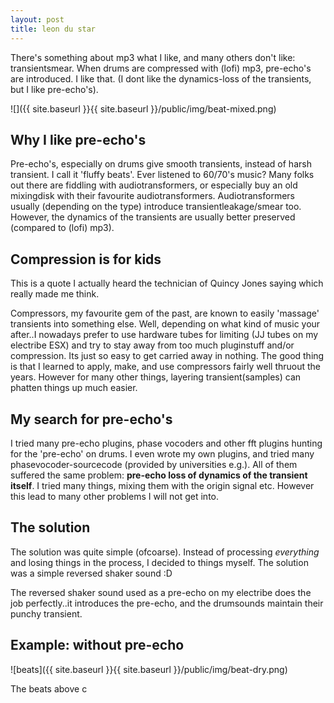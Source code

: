 ```yaml
---
layout: post
title: leon du star
---
```

There's something about mp3 what I like, and many others don't like: transientsmear. When drums are compressed with (lofi) mp3, pre-echo's are introduced. I like that. (I dont like the dynamics-loss of the transients, but I like pre-echo's).


  


![]({{ site.baseurl }}{{ site.baseurl }}/public/img/beat-mixed.png)  

  

Why I like pre-echo's
----------------------


  


Pre-echo's, especially on drums give smooth transients, instead of harsh transient. I call it 'fluffy beats'. Ever listened to 60/70's music? Many folks out there are fiddling with audiotransformers, or especially buy an old mixingdisk with their favourite audiotransformers. Audiotransformers usually (depending on the type) introduce transientleakage/smear too. However, the dynamics of the transients are usually better preserved (compared to (lofi) mp3).

  

Compression is for kids
-----------------------


  


This is a quote I actually heard the technician of Quincy Jones saying which really made me think.

Compressors, my favourite gem of the past, are known to easily 'massage' transients into something else. Well, depending on what kind of music your after..I nowadays prefer to use hardware tubes for limiting (JJ tubes on my electribe ESX) and try to stay away from too much pluginstuff and/or compression. Its just so easy to get carried away in nothing. The good thing is that I learned to apply, make, and use compressors fairly well thruout the years. However for many other things, layering transient(samples) can phatten things up much easier.

  

My search for pre-echo's
-------------------------


  


I tried many pre-echo plugins, phase vocoders and other fft plugins hunting for the 'pre-echo' on drums. I even wrote my own plugins, and tried many phasevocoder-sourcecode (provided by universities e.g.). All of them suffered the same problem: **pre-echo loss of dynamics of the transient itself**. I tried many things, mixing them with the origin signal etc. However this lead to many other problems I will not get into.

  

The solution
------------


  


The solution was quite simple (ofcoarse). Instead of processing *everything* and losing things in the process, I decided to things myself. The solution was a simple reversed shaker sound :D

The reversed shaker sound used as a pre-echo on my electribe does the job perfectly..it introduces the pre-echo, and the drumsounds maintain their punchy transient.

  

Example: without pre-echo
-------------------------


  


![beats]({{ site.baseurl }}{{ site.baseurl }}/public/img/beat-dry.png)

  


  


  


  


  


  


  


  


  


  


  


  


  


The beats above c 

